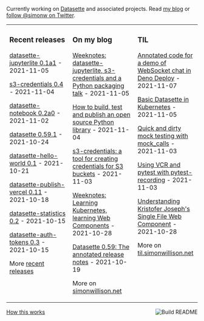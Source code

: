 Currently working on [Datasette](https://datasette.io/) and associated projects. Read [my blog](https://simonwillison.net/) or [follow @simonw on Twitter](https://twitter.com/simonw).

<table><tr><td valign="top" width="33%">

### Recent releases
<!-- recent_releases starts -->
[datasette-jupyterlite 0.1a1](https://github.com/simonw/datasette-jupyterlite/releases/tag/0.1a1) - 2021-11-05

[s3-credentials 0.4](https://github.com/simonw/s3-credentials/releases/tag/0.4) - 2021-11-04

[datasette-notebook 0.2a0](https://github.com/simonw/datasette-notebook/releases/tag/0.2a0) - 2021-11-02

[datasette 0.59.1](https://github.com/simonw/datasette/releases/tag/0.59.1) - 2021-10-24

[datasette-hello-world 0.1](https://github.com/simonw/datasette-hello-world/releases/tag/0.1) - 2021-10-21

[datasette-publish-vercel 0.11](https://github.com/simonw/datasette-publish-vercel/releases/tag/0.11) - 2021-10-18

[datasette-statistics 0.2](https://github.com/simonw/datasette-statistics/releases/tag/0.2) - 2021-10-15

[datasette-auth-tokens 0.3](https://github.com/simonw/datasette-auth-tokens/releases/tag/0.3) - 2021-10-15
<!-- recent_releases ends -->
More [recent releases](https://github.com/simonw/simonw/blob/main/releases.md)
</td><td valign="top" width="34%">

### On my blog
<!-- blog starts -->
[Weeknotes: datasette-jupyterlite, s3-credentials and a Python packaging talk](http://simonwillison.net/2021/Nov/5/datasette-jupyterlite/) - 2021-11-05

[How to build, test and publish an open source Python library](http://simonwillison.net/2021/Nov/4/publish-open-source-python-library/) - 2021-11-04

[s3-credentials: a tool for creating credentials for S3 buckets](http://simonwillison.net/2021/Nov/3/s3-credentials/) - 2021-11-03

[Weeknotes: Learning Kubernetes, learning Web Components](http://simonwillison.net/2021/Oct/28/weeknotes-kubernetes-web-components/) - 2021-10-28

[Datasette 0.59: The annotated release notes](http://simonwillison.net/2021/Oct/19/datasette-059/) - 2021-10-19
<!-- blog ends -->
More on [simonwillison.net](https://simonwillison.net/)
</td><td valign="top" width="33%">

### TIL
<!-- tils starts -->
[Annotated code for a demo of WebSocket chat in Deno Deploy](https://til.simonwillison.net/deno/annotated-deno-deploy-demo) - 2021-11-07

[Basic Datasette in Kubernetes](https://til.simonwillison.net/kubernetes/basic-datasette-in-kubernetes) - 2021-11-05

[Quick and dirty mock testing with mock_calls](https://til.simonwillison.net/pytest/pytest-mock-calls) - 2021-11-03

[Using VCR and pytest with pytest-recording](https://til.simonwillison.net/pytest/pytest-recording-vcr) - 2021-11-03

[Understanding Kristofer Joseph's Single File Web Component](https://til.simonwillison.net/web-components/understanding-single-file-web-component) - 2021-10-28
<!-- tils ends -->
More on [til.simonwillison.net](https://til.simonwillison.net/)
</td></tr></table>

<a href="https://github.com/simonw/simonw/actions"><img src="https://github.com/simonw/simonw/workflows/Build%20README/badge.svg" align="right" alt="Build README"></a> <a href="https://simonwillison.net/2020/Jul/10/self-updating-profile-readme/">How this works</a>
